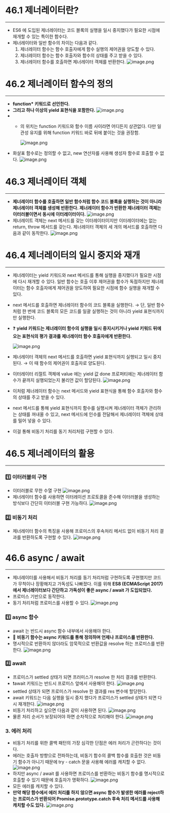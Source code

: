 # 46.1 제너레이터란?

---

- ES6 에 도입된 제너레이터는 코드 블록의 실행을 일시 중지했다가 필요한 시점에 재개할 수 있는 특이한 함수다.
- 제너레이터와 일반 함수의 차이는 다음과 같다.
  1. 제너레이터 함수는 함수 호출자에게 함수 실행의 제어권을 양도할 수 있다.
  2. 제너레이터 함수는 함수 호출자와 함수의 상태를 주고 받을 수 있다.
  3. 제너레이터 함수를 호출하면 제너레이터 객체를 반환한다.
  ![image.png](attachment:b3d2dcaf-06b7-4ca3-afe3-78a5de912615:image.png)

# 46.2 제너레이터 함수의 정의

---

- **function\* 키워드로 선언한다.**
- **그리고 하나 이상의 yield 표현식을 포함한다.**
  ![image.png](attachment:d3f80135-ba0b-411a-b0ea-48fb55d55321:image.png)
- - 의 위치는 function 키워드와 함수 이름 사이라면 어디든지 상관없다. 다만 일관성 유지를 위해 function 키워드 바로 뒤에 붙이는 것을 권장함.

    ![image.png](attachment:11a138e5-d1e1-4e81-9178-03cf5d7e12a6:image.png)
- 화살표 함수로는 정의할 수 없고, new 연산자를 사용해 생성자 함수로 호출할 수 없다.
  ![image.png](attachment:f803c6c8-a927-47b4-bbcc-e7a3a6abc0b7:image.png)

# 46.3 제너레이터 객체

---

- **제너레이터 함수를 호출하면 일반 함수처럼 함수 코드 블록을 실행하는 것이 아니라 제너레이터 객체를 생성해 반환한다. 제너레이터 함수가 반환한 제너레이터 객체는 이터러블이면서 동시에 이터레이터이다.**
  ![image.png](attachment:f0b4ff3c-269a-4aff-bc49-3eaa10953d78:image.png)
- 제너레이트 객체는 next 메서드를 갖는 이터레이터이지만 이터레이터에는 없는 return, throw 메서드를 갖는다. 제너레이터 객체의 세 개의 메서드를 호출하면 다음과 같이 동작한다.
  ![image.png](attachment:0e2bb6f1-0e06-4408-abf1-86e139c96c8c:image.png)

# 46.4 제너레이터의 일시 중지와 재개

---

- 제너레이터는 yield 키워드와 next 메서드를 통해 실행을 중지했다가 필요한 시점에 다시 재개할 수 있다. 일반 함수는 호출 이후 제어권을 함수가 독점하지만 제너레이터는 함수 호출자에게 제어권을 양도하여 필요한 시점에 함수 실행을 재개할 수 있다.
- next 메서드를 호출하면 제너레이터 함수의 코드 블록을 실행한다. → 단, 일반 함수처럼 한 번에 코드 블록의 모든 코드를 일괄 실행하는 것이 아니라 yield 표현식까지만 실행한다.
- ❓ **yield 키워드는 제너레이터 함수의 실행을 일시 중지시키거나 yield 키워드 뒤에 오는 표현식의 평가 결과를 제너레이터 함수 호출자에게 반환한다.**

  ![image.png](attachment:587820a1-6c69-41c7-808e-2579360d20fd:image.png)

- 제너레이터 객체의 next 메서드를 호출하면 yield 표현식까지 실행되고 일시 중지 된다. → 이 때 함수의 제어권이 호출자로 양도된다.
- 이터레이터 리절트 객체에 value 에는 yield 값 done 프로퍼티에는 제너레이터 함수가 끝까지 실행되었는지 불리언 값이 할당된다.
  ![image.png](attachment:c4dbdca0-b6f1-4dc5-b623-68109aafb352:image.png)
- 이처럼 제너레이터 함수는 next 메서드와 yield 표현식을 통해 함수 호출자와 함수의 상태를 주고 받을 수 있다.
- next 메서드를 통해 yield 표현식까지 함수를 실행시켜 제너레이터 객체가 관리하는 상태를 꺼내올 수 있고, next 메서드에 인수를 전달해서 제너레이터 객체에 상태를 밀어 넣을 수 있다.
- 이걸 통해 비동기 처리를 동기 처리처럼 구현할 수 있다.

# 46.5 제너레이터의 활용

---

### 1️⃣ 이터러블의 구현

- 이터러블로 무한 수열 구현
  ![image.png](attachment:6d1e13fe-8ad0-41c4-ace2-605462d2f871:image.png)
- 제너레이터 함수를 사용하면 이터레이션 프로토콜을 준수해 이터러블을 생성하는 방식보다 간단히 이터러블 구현 가능하다.
  ![image.png](attachment:21d67d94-51d0-4ef7-aa98-cde7197d26d2:image.png)

### 2️⃣ 비동기 처리

- 제너레이터 함수의 특징을 사용해 프로미스의 후속처리 메서드 없이 비동기 처리 결과를 반환하도록 구현할 수 있다.
  ![image.png](attachment:32b2de40-a789-4f33-885a-704f18cccc3f:image.png)

# 46.6 async / await

---

- 제너레이터를 사용해서 비동기 처리를 동기 처리처럼 구현하도록 구현했지만 코드가 무척이나 장황해지고 가독성도 나빠졌다. 이를 위해 **ES8 (ECMAScript 2017) 에서 제너레이터보다 간단하고 가독성이 좋은 async / await 가 도입되었다.**
- 프로미스 기반으로 동작한다.
- 동기 처리처럼 프로미스를 사용할 수 있다.
  ![image.png](attachment:2628d8ee-65ef-4d11-85f4-35b332cfaf47:image.png)

### 1️⃣ async 함수

- await 는 반드시 async 함수 내부에서 사용해야 한다.
- 🌟 **비동기 함수는 async 키워드를 통해 정의하며 언제나 프로미스를 반환한다.**
- 명시적으로 반환하지 않더라도 암묵적으로 반환값을 resolve 하는 프로미스를 반환한다.
  ![image.png](attachment:198d2d09-f6e3-4923-9b39-7640e763843c:image.png)

### 2️⃣ await

- 프로미스가 settled 상태가 되면 프러미스가 resolve 한 처리 결과를 반환한다.
- ❗await 키워드는 반드시 프로미스 앞에서 사용해야 한다.
  ![image.png](attachment:080d0453-25a5-4331-9824-654e0836c6b0:image.png)
- settled 상태가 되면 프로미스가 resolve 한 결과를 res 변수에 할당한다.
- await 키워드는 다음 실행을 일시 중지 했다가 프로미스가 settled 상태가 되면 다시 재개한다.
  ![image.png](attachment:889cb310-e521-456c-a993-82a62790c561:image.png)
- 비동기 처리하고 싶으면 다음과 같이 사용하면 된다.
  ![image.png](attachment:51907733-18a3-40b2-aab2-5c2214b8cf46:image.png)
- 물론 처리 순서가 보장되어야 하면 순차적으로 처리해야 한다.
  ![image.png](attachment:a8babb84-a033-475e-890e-1a1746c71fda:image.png)

### 3. 에러 처리

- 비동기 처리를 위한 콜백 패턴의 가장 심각한 단점은 에러 처리가 곤란하다는 것이다.
- 에러는 호출자 방향으로 전파하는데, 비동기 함수의 콜백 함수를 호출한 것은 비동기 함수가 아니기 때문에 try - catch 문을 사용해 에러를 캐치할 수 없다.
  ![image.png](attachment:1ff8042e-aee5-47b3-ba5a-da6422c787ae:image.png)
- 하지만 async / await 를 사용하면 프로미스를 반환하는 비동기 함수를 명시적으로 호출할 수 있기 때문에 호출자가 명확하다.
  ![image.png](attachment:7cd730b5-2ce1-4c5a-87e6-7a9725e2cfc8:image.png)
- 모든 에러를 캐치할 수 있다.
- **만약 해당 함수에서 에러 처리를 하지 않으면 async 함수가 발생한 에러를 reject하는 프로미스가 반환되어 Promise.prototype.catch 후속 처리 메서드를 사용해 캐치할 수도 있다.**
  ![image.png](attachment:c2e9afc1-5d63-4972-b678-bf2a827c8ff6:image.png)
